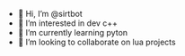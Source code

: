 - 👋 Hi, I’m @sirtbot
- 👀 I’m interested in dev c++
- 🌱 I’m currently learning pyton
- 💞️ I’m looking to collaborate on lua projects

<!---
sirtbot/sirtbot is a ✨ special ✨ repository because its `README.md` (this file) appears on your GitHub profile.
You can click the Preview link to take a look at your changes.
--->

